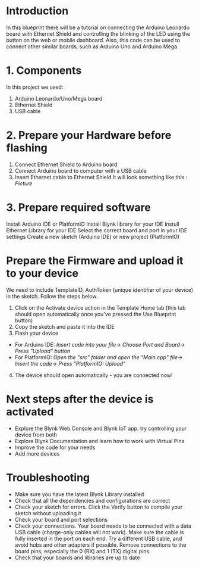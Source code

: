 # Introduction

In this blueprint there will be a tutorial on connecting the Arduino Leonardo board with Ethernet Shield and controlling the blinking of the LED using the button on the web or mobile dashboard. Also, this code can be used to connect other similar boards, such as Arduino Uno and Arduino Mega.

# 1. Components 

In this project we used:

1. Arduino Leonardo/Uno/Mega board
2. Ethernet Shield
3. USB cable


# 2. Prepare your Hardware before flashing

1. Connect Ethernet Shield to Arduino board
2. Connect Arduino board to computer with a USB cable
3. Insert Ethernet cable to Ethernet Shield
It will look something like this :
*Picture*

# 3. Prepare required software

Install Arduino IDE or PlatformIO
Install Blynk library for your IDE
Instull Ethernet Library for your IDE
Select the correct board and port in your IDE settings
Create a new sketch (Arduino IDE) or new project (PlatformIO)


# Prepare the Firmware and upload it to your device

We need to include TemplateID, AuthToken (unique identifier of your device) in the sketch. Follow the steps below.

1. Click on the Activate device action in the Template Home tab (this tab should open automatically once you've pressed the Use Blueprint button)
2. Copy the sketch and paste it into the IDE
3. Flash your device
* For Arduino IDE:
 *Insert code into your file*->
 *Choose Port and Board*->
 *Press "Upload" button*
* For PlatformIO:
*Open the "src" folder and open the "Main.cpp" file*->
*Insert the code*->
*Press "PlatformIO: Upload"*

4. The device should open automatically - you are connected now!


# Next steps after the device is activated

* Explore the Blynk Web Console and Blynk IoT app, try controlling your device from both
* Explore Blynk Documentation and learn how to work with Virtual Pins
* Improve the code for your needs
* Add more devices


# Troubleshooting

* Make sure you have the latest Blynk Library installed
* Check that all the dependencies and configurations are correct
* Check your sketch for errors. Click the Verify button to compile your sketch without uploading it
* Check your board and port selections
* Check your connections. Your board needs to be connected with a data USB cable (charge-only cables will not work). Make sure the cable is fully inserted in the port on each end. Try a different USB cable, and avoid hubs and other adapters if possible. Remove connections to the board pins, especially the 0 (RX) and 1 (TX) digital pins.
* Check that your boards and libraries are up to date
